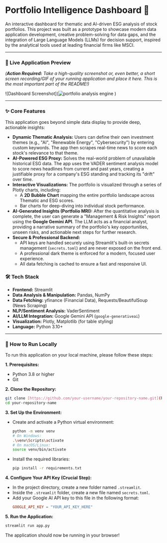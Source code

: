 # Portfolio Intelligence Dashboard 🔬

An interactive dashboard for thematic and AI-driven ESG analysis of stock portfolios. This project was built as a prototype to showcase modern data application development, creative problem-solving for data gaps, and the integration of Large Language Models (LLMs) for decision support, inspired by the analytical tools used at leading financial firms like MSCI.

---

### 🔮 Live Application Preview

*(**Action Required:** Take a high-quality screenshot or, even better, a short screen recording/GIF of your running application and place it here. This is the most important part of the README!)*

![Dashboard Screenshot](![portfolio analysis engine](https://github.com/user-attachments/assets/f99213a0-096a-4a75-aed9-83f5ba43ca2c)
)

---

### ✨ Core Features

This application goes beyond simple data display to provide deep, actionable insights:

* **Dynamic Thematic Analysis:** Users can define their own investment themes (e.g., "AI", "Renewable Energy", "Cybersecurity") by entering custom keywords. The app then scrapes real-time news to score each stock's relevance to that theme.
* **AI-Powered ESG Proxy:** Solves the real-world problem of unavailable historical ESG data. The app uses the VADER sentiment analysis model to score news headlines from current and past years, creating a justifiable proxy for a company's ESG standing and tracking its "drift" over time.
* **Interactive Visualizations:** The portfolio is visualized through a series of Plotly charts, including:
    * A **2D Bubble Chart** mapping the entire portfolio landscape across Thematic and ESG scores.
    * Bar charts for deep-diving into individual stock performance.
* **AI-Generated Insights (Portfolio MRI):** After the quantitative analysis is complete, the user can generate a "Management & Risk Insights" report using the **Google Gemini API**. The LLM acts as a financial analyst, providing a narrative summary of the portfolio's key opportunities, unseen risks, and actionable next steps for further research.
* **Secure & Professional Backend:**
    * API keys are handled securely using Streamlit's built-in secrets management (`secrets.toml`) and are never exposed on the front end.
    * A professional dark theme is enforced for a modern, focused user experience.
    * All data fetching is cached to ensure a fast and responsive UI.

### 🛠️ Tech Stack

* **Frontend:** Streamlit
* **Data Analysis & Manipulation:** Pandas, NumPy
* **Data Fetching:** yfinance (Financial Data), Requests/BeautifulSoup (News Scraping)
* **NLP/Sentiment Analysis:** VaderSentiment
* **AI/LLM Integration:** Google Gemini API (`google-generativeai`)
* **Visualization:** Plotly, Matplotlib (for table styling)
* **Language:** Python 3.10+

---

### 🚀 How to Run Locally

To run this application on your local machine, please follow these steps:

**1. Prerequisites:**
* Python 3.8 or higher
* Git

**2. Clone the Repository:**
```bash
git clone [https://github.com/your-username/your-repository-name.git](https://github.com/your-username/your-repository-name.git)
cd your-repository-name
```

**3. Set Up the Environment:**
* Create and activate a Python virtual environment:
    ```bash
    python -m venv venv
    # On Windows:
    .\venv\Scripts\activate
    # On macOS/Linux:
    source venv/bin/activate
    ```
* Install the required libraries:
    ```bash
    pip install -r requirements.txt
    ```

**4. Configure Your API Key (Crucial Step):**
* In the project directory, create a new folder named `.streamlit`.
* Inside the `.streamlit` folder, create a new file named `secrets.toml`.
* Add your Google AI API key to this file in the following format:
    ```toml
    GOOGLE_API_KEY = "YOUR_API_KEY_HERE"
    ```

**5. Run the Application:**
```bash
streamlit run app.py
```
The application should now be running in your browser!
